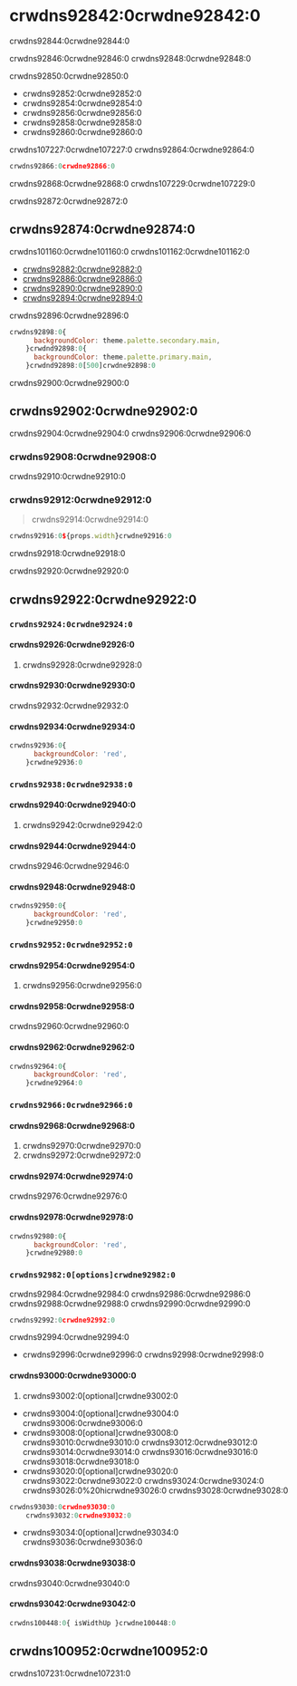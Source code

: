 # crwdns92842:0crwdne92842:0

<p class="description">crwdns92844:0crwdne92844:0</p>

crwdns92846:0crwdne92846:0 crwdns92848:0crwdne92848:0

crwdns92850:0crwdne92850:0

- crwdns92852:0crwdne92852:0
- crwdns92854:0crwdne92854:0
- crwdns92856:0crwdne92856:0
- crwdns92858:0crwdne92858:0
- crwdns92860:0crwdne92860:0

crwdns107227:0crwdne107227:0 crwdns92864:0crwdne92864:0

```js
crwdns92866:0crwdne92866:0
```

crwdns92868:0crwdne92868:0 crwdns107229:0crwdne107229:0

crwdns92872:0crwdne92872:0

## crwdns92874:0crwdne92874:0

crwdns101160:0crwdne101160:0 crwdns101162:0crwdne101162:0

- [crwdns92882:0crwdne92882:0](crwdns92880:0crwdne92880:0)
- [crwdns92886:0crwdne92886:0](crwdns92884:0crwdne92884:0)
- [crwdns92890:0crwdne92890:0](crwdns92888:0crwdne92888:0)
- [crwdns92894:0crwdne92894:0](crwdns92892:0crwdne92892:0)

crwdns92896:0crwdne92896:0

```jsx
crwdns92898:0{
      backgroundColor: theme.palette.secondary.main,
    }crwdnd92898:0{
      backgroundColor: theme.palette.primary.main,
    }crwdnd92898:0[500]crwdne92898:0
```

crwdns92900:0crwdne92900:0

## crwdns92902:0crwdne92902:0

crwdns92904:0crwdne92904:0 crwdns92906:0crwdne92906:0

### crwdns92908:0crwdne92908:0

crwdns92910:0crwdne92910:0

### crwdns92912:0crwdne92912:0

> crwdns92914:0crwdne92914:0

```jsx
crwdns92916:0${props.width}crwdne92916:0
```

crwdns92918:0crwdne92918:0

crwdns92920:0crwdne92920:0

## crwdns92922:0crwdne92922:0

### `crwdns92924:0crwdne92924:0`

#### crwdns92926:0crwdne92926:0

1. crwdns92928:0crwdne92928:0

#### crwdns92930:0crwdne92930:0

crwdns92932:0crwdne92932:0

#### crwdns92934:0crwdne92934:0

```js
crwdns92936:0{
      backgroundColor: 'red',
    }crwdne92936:0
```

### `crwdns92938:0crwdne92938:0`

#### crwdns92940:0crwdne92940:0

1. crwdns92942:0crwdne92942:0

#### crwdns92944:0crwdne92944:0

crwdns92946:0crwdne92946:0

#### crwdns92948:0crwdne92948:0

```js
crwdns92950:0{
      backgroundColor: 'red',
    }crwdne92950:0
```

### `crwdns92952:0crwdne92952:0`

#### crwdns92954:0crwdne92954:0

1. crwdns92956:0crwdne92956:0

#### crwdns92958:0crwdne92958:0

crwdns92960:0crwdne92960:0

#### crwdns92962:0crwdne92962:0

```js
crwdns92964:0{
      backgroundColor: 'red',
    }crwdne92964:0
```

### `crwdns92966:0crwdne92966:0`

#### crwdns92968:0crwdne92968:0

1. crwdns92970:0crwdne92970:0
2. crwdns92972:0crwdne92972:0

#### crwdns92974:0crwdne92974:0

crwdns92976:0crwdne92976:0

#### crwdns92978:0crwdne92978:0

```js
crwdns92980:0{
      backgroundColor: 'red',
    }crwdne92980:0
```

### `crwdns92982:0[options]crwdne92982:0`

crwdns92984:0crwdne92984:0 crwdns92986:0crwdne92986:0 crwdns92988:0crwdne92988:0 crwdns92990:0crwdne92990:0

```ts
crwdns92992:0crwdne92992:0
```

crwdns92994:0crwdne92994:0

- crwdns92996:0crwdne92996:0 crwdns92998:0crwdne92998:0

#### crwdns93000:0crwdne93000:0

1. crwdns93002:0[optional]crwdne93002:0 
  - crwdns93004:0[optional]crwdne93004:0 crwdns93006:0crwdne93006:0
  - crwdns93008:0[optional]crwdne93008:0 crwdns93010:0crwdne93010:0 crwdns93012:0crwdne93012:0 crwdns93014:0crwdne93014:0 crwdns93016:0crwdne93016:0 crwdns93018:0crwdne93018:0
  - crwdns93020:0[optional]crwdne93020:0 crwdns93022:0crwdne93022:0 crwdns93024:0crwdne93024:0 crwdns93026:0%20hicrwdne93026:0 crwdns93028:0crwdne93028:0

```js
crwdns93030:0crwdne93030:0
    crwdns93032:0crwdne93032:0
```

- crwdns93034:0[optional]crwdne93034:0 crwdns93036:0crwdne93036:0

#### crwdns93038:0crwdne93038:0

crwdns93040:0crwdne93040:0

#### crwdns93042:0crwdne93042:0

```jsx
crwdns100448:0{ isWidthUp }crwdne100448:0
```

## crwdns100952:0crwdne100952:0

crwdns107231:0crwdne107231:0